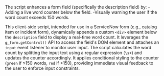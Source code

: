 The script enhances a form field (specifically the description field) by:
-Adding a live word counter below the field.
-Visually warning the user if the word count exceeds 150 words.

This client-side script, intended for use in a ServiceNow form (e.g., catalog item or incident form), dynamically appends a custom `<div>` element below the `description` field to display a real-time word count. It leverages the `g_form.getControl()` API to access the field's DOM element and attaches an `input` event listener to monitor user input. The script calculates the word count by splitting the input text using a regular expression (`\s+`) and updates the counter accordingly. It applies conditional styling to the counter (`green` if ≤150 words, `red` if >150), providing immediate visual feedback to the user to enforce input constraints.
